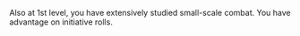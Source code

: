 Also at 1st level, you have extensively studied small-scale combat. You have advantage on initiative rolls.